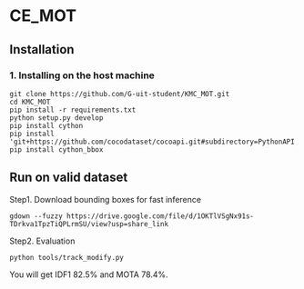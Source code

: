 # CE_MOT

## Installation
### 1. Installing on the host machine
```shell
git clone https://github.com/G-uit-student/KMC_MOT.git
cd KMC_MOT
pip install -r requirements.txt
python setup.py develop
pip install cython
pip install 'git+https://github.com/cocodataset/cocoapi.git#subdirectory=PythonAPI'
pip install cython_bbox
```

## Run on valid dataset
Step1. Download bounding boxes for fast inference
```shell
gdown --fuzzy https://drive.google.com/file/d/1OKTlVSgNx91s-TDrkva1TpzTiQPLrmSU/view?usp=share_link
```
Step2. Evaluation
```shell
python tools/track_modify.py
```

You will get IDF1 82.5% and MOTA 78.4%. 
